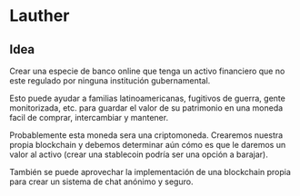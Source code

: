 # Lauther

## Idea

Crear una especie de banco online que tenga un activo financiero que no este regulado por ninguna institución gubernamental.

Esto puede ayudar a familias latinoamericanas, fugitivos de guerra, gente monitorizada, etc. para guardar el valor de su patrimonio en una moneda facil de comprar, intercambiar y mantener.

Probablemente esta moneda sera una criptomoneda. Crearemos nuestra propia blockchain y debemos determinar aún cómo es que le daremos un valor al activo (crear una stablecoin podría ser una opción a barajar).

También se puede aprovechar la implementación de una blockchain propia para crear un sistema de chat anónimo y seguro.

